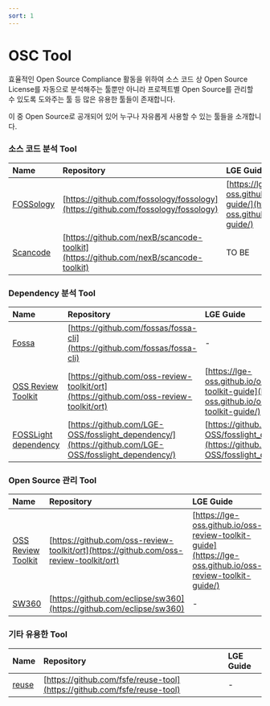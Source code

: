 ```yaml
---
sort: 1
---
```


# OSC Tool

효율적인 Open Source Compliance 활동을 위하여 소스 코드 상 Open Source License를 자동으로 분석해주는 툴뿐만 아니라 프로젝트별 Open Source를 관리할 수 있도록 도와주는 툴 등 많은 유용한 툴들이 존재합니다. 

이 중 Open Source로 공개되어 있어 누구나 자유롭게 사용할 수 있는 툴들을 소개합니다.



### 소스 코드 분석 Tool

| Name | Repository | LGE Guide |
| :--- | :--- | :--- |
| [FOSSology](https://www.fossology.org/) | [https://github.com/fossology/fossology](https://github.com/fossology/fossology) | [https://lge-oss.github.io/fossology-guide/](https://lge-oss.github.io/fossology-guide/)  |
| [Scancode](https://scancode-toolkit.readthedocs.io/en/latest/index.html) | [https://github.com/nexB/scancode-toolkit](https://github.com/nexB/scancode-toolkit) | TO BE |



### Dependency 분석 Tool

| Name | Repository | LGE Guide |
| :--- | :--- | :--- |
| [Fossa](https://fossa.com/) | [https://github.com/fossas/fossa-cli](https://github.com/fossas/fossa-cli) | - |
| [OSS Review Toolkit](https://oss-review-toolkit.org/) | [https://github.com/oss-review-toolkit/ort](https://github.com/oss-review-toolkit/ort) | [https://lge-oss.github.io/oss-review-toolkit-guide](https://lge-oss.github.io/oss-review-toolkit-guide/) |
| [FOSSLight dependency](https://github.com/LGE-OSS/fosslight_dependency/) | [https://github.com/LGE-OSS/fosslight_dependency/](https://github.com/LGE-OSS/fosslight_dependency/) | [https://github.com/LGE-OSS/fosslight_dependency/](https://github.com/LGE-OSS/fosslight_dependency/) |

 

### Open Source 관리 Tool

| Name | Repository | LGE Guide |
| :--- | :--- | :--- |
| [OSS Review Toolkit](https://oss-review-toolkit.org/) | [https://github.com/oss-review-toolkit/ort](https://github.com/oss-review-toolkit/ort) | [https://lge-oss.github.io/oss-review-toolkit-guide](https://lge-oss.github.io/oss-review-toolkit-guide/) |
| [SW360](https://github.com/eclipse/sw360) | [https://github.com/eclipse/sw360](https://github.com/eclipse/sw360) | - |



### 기타 유용한 Tool

| Name | Repository | LGE Guide |
| :--- | :--- | :--- |
| [reuse](https://reuse.software/) | [https://github.com/fsfe/reuse-tool](https://github.com/fsfe/reuse-tool) | - |
